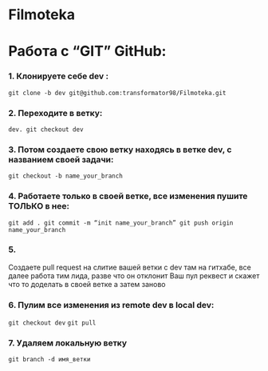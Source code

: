 # Filmoteka

# Работа с “GIT” GitHub:

### 1. Клонируете себе dev :
`git clone -b dev git@github.com:transformator98/Filmoteka.git`

### 2. Переходите в ветку:
`dev. git checkout dev`

### 3. Потом создаете свою ветку находясь в ветке dev, с названием своей задачи:
`git checkout -b name_your_branch`

### 4. Работаете только в своей ветке, все изменения пушите ТОЛЬКО в нее:
`git add . git commit -m “init name_your_branch” git push origin name_your_branch`

### 5.

Создаете pull request на слитие вашей ветки с dev там на гитхабе, все далее
работа тим лида, разве что он отклонит Ваш пул реквест и скажет что то доделать
в своей ветке а затем заново

### 6. Пулим все изменения из remote dev в local dev:
`git checkout dev`
`git pull`

### 7. Удаляем локальную ветку
`git branch -d имя_ветки`
